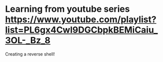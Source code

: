 # Learning from youtube series https://www.youtube.com/playlist?list=PL6gx4Cwl9DGCbpkBEMiCaiu_3OL-_Bz_8

Creating a reverse shell!